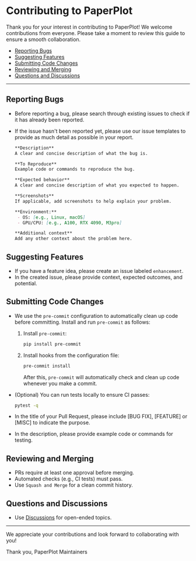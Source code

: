 # Contributing to PaperPlot

Thank you for your interest in contributing to PaperPlot! We welcome contributions from everyone. Please take a moment to review this guide to ensure a smooth collaboration.

- [Reporting Bugs](#reporting-bugs)
- [Suggesting Features](#suggesting-features)
- [Submitting Code Changes](#submitting-code-changes)
- [Reviewing and Merging](#reviewing-and-merging)
- [Questions and Discussions](#questions-and-discussions)

---

## Reporting Bugs

- Before reporting a bug, please search through existing issues to check if it has already been reported.

- If the issue hasn't been reported yet, please use our issue templates to provide as much detail as possible in your report.

  ```markdown
  **Description**
  A clear and concise description of what the bug is.

  **To Reproduce**
  Example code or commands to reproduce the bug.

  **Expected behavior**
  A clear and concise description of what you expected to happen.

  **Screenshots**
  If applicable, add screenshots to help explain your problem.

  **Environment:**
   - OS: [e.g., Linux, macOS]
   - GPU/CPU: [e.g., A100, RTX 4090, M3pro]

  **Additional context**
  Add any other context about the problem here.
  ```

## Suggesting Features

- If you have a feature idea, please create an issue labeled `enhancement`.
- In the created issue, please provide context, expected outcomes, and potential.

## Submitting Code Changes

- We use the `pre-commit` configuration to automatically clean up code before committing. Install and run `pre-commit` as follows:
  1. Install `pre-commit`:

     ```bash
     pip install pre-commit
     ```

  2. Install hooks from the configuration file:

     ```bash
     pre-commit install
     ```

     After this, `pre-commit` will automatically check and clean up code whenever you make a commit.
- (Optional) You can run tests locally to ensure CI passes:

  ```bash
  pytest -q
  ```

- In the title of your Pull Request, please include [BUG FIX], [FEATURE] or [MISC] to indicate the purpose.
- In the description, please provide example code or commands for testing.

## Reviewing and Merging

- PRs require at least one approval before merging.
- Automated checks (e.g., CI tests) must pass.
- Use `Squash and Merge` for a clean commit history.

## Questions and Discussions

- Use [Discussions](https://github.com/zyxkv/paper_plot/discussions) for open-ended topics.
<!--
### Join Us
- Follow the project’s progress and updates on [channel/community link]. -->

---

We appreciate your contributions and look forward to collaborating with you!

Thank you,
PaperPlot Maintainers
